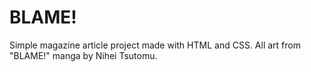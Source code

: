 # BLAME!

Simple magazine article project made with HTML and CSS.
All art from "BLAME!" manga by Nihei Tsutomu.

